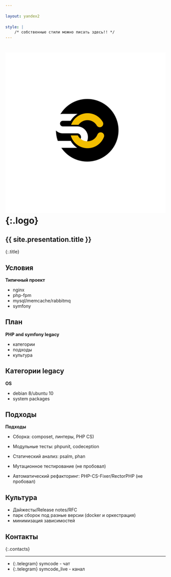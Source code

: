 ```yaml
---

layout: yandex2

style: |
    /* собственные стили можно писать здесь!! */
---
```


# ![](pictures/symcode-logo.svg){:.logo}

## {{ site.presentation.title }}
{:.title}

## Условия

**Типичный проект**

* nginx
* php-fpm
* mysql/memcache/rabbitmq
* symfony

## План

**PHP and symfony legacy**

* категории
* подходы
* культура

## Категории legacy

**OS**

* debian 8/ubuntu 10
* system packages

## Подходы

**Подходы**

* Сборка: composet, линтеры, PHP CS)

* Модульные тесты: phpunit, codeception

* Статический анализ: psalm, phan

* Мутационное тестирование (не пробовал)

* Aвтоматический рефакторинг: PHP-CS-Fixer/RectorPHP (не пробовал) 

## Культура

* Дайжесты/Release notes/RFC
* парк сборок под разные версии (docker и оркестрация)
* минимизация зависимостей

## Контакты
{:.contacts}

<!-- разделитель контактов -->
-------

<!-- center -->

- {:.telegram} symcode - чат
- {:.telegram} symcode_live - канал

<!-- right -->
